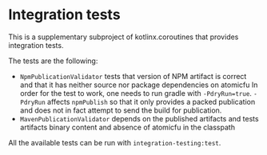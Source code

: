 # Integration tests

This is a supplementary subproject of kotlinx.coroutines that provides
integration tests.

The tests are the following:
* `NpmPublicationValidator` tests that version of NPM artifact is correct and that it has neither source nor package dependencies on atomicfu
  In order for the test to work, one needs to run gradle with `-PdryRun=true`.
  `-PdryRun` affects `npmPublish` so that it only provides a packed publication
  and does not in fact attempt to send the build for publication.
* `MavenPublicationValidator` depends on the published artifacts and tests artifacts binary content and absence of atomicfu in the classpath

All the available tests can be run with `integration-testing:test`.
